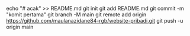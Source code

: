 echo "# acak" >> README.md 
git init 
git add README.md 
git commit -m "komit pertama" 
git branch -M main 
git remote add origin https://github.com/maulanazidane84-rgb/website-pribadi.git
 git push -u origin main
